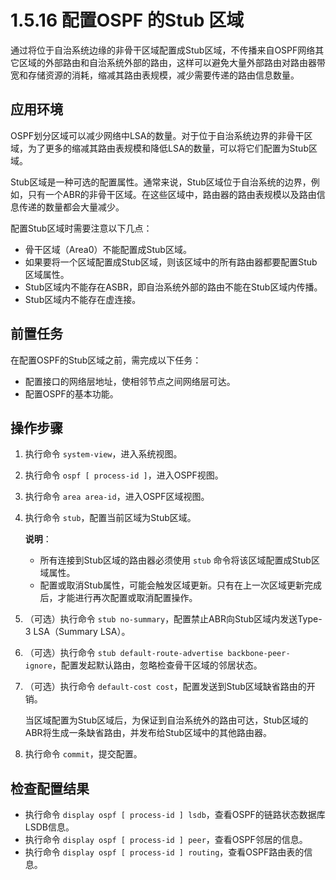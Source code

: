 # 1.5.16 配置OSPF 的Stub 区域

通过将位于自治系统边缘的非骨干区域配置成Stub区域，不传播来自OSPF网络其它区域的外部路由和自治系统外部的路由，这样可以避免大量外部路由对路由器带宽和存储资源的消耗，缩减其路由表规模，减少需要传递的路由信息数量。

## 应用环境

OSPF划分区域可以减少网络中LSA的数量。对于位于自治系统边界的非骨干区域，为了更多的缩减其路由表规模和降低LSA的数量，可以将它们配置为Stub区域。

Stub区域是一种可选的配置属性。通常来说，Stub区域位于自治系统的边界，例如，只有一个ABR的非骨干区域。在这些区域中，路由器的路由表规模以及路由信息传递的数量都会大量减少。

配置Stub区域时需要注意以下几点：

- 骨干区域（Area0）不能配置成Stub区域。
- 如果要将一个区域配置成Stub区域，则该区域中的所有路由器都要配置Stub区域属性。
- Stub区域内不能存在ASBR，即自治系统外部的路由不能在Stub区域内传播。
- Stub区域内不能存在虚连接。

## 前置任务

在配置OSPF的Stub区域之前，需完成以下任务：

- 配置接口的网络层地址，使相邻节点之间网络层可达。
- 配置OSPF的基本功能。

## 操作步骤

1. 执行命令 `system-view`，进入系统视图。
2. 执行命令 `ospf [ process-id ]`，进入OSPF视图。
3. 执行命令 `area area-id`，进入OSPF区域视图。
4. 执行命令 `stub`，配置当前区域为Stub区域。

   **说明**：
   - 所有连接到Stub区域的路由器必须使用 `stub` 命令将该区域配置成Stub区域属性。
   - 配置或取消Stub属性，可能会触发区域更新。只有在上一次区域更新完成后，才能进行再次配置或取消配置操作。

5. （可选）执行命令 `stub no-summary`，配置禁止ABR向Stub区域内发送Type-3 LSA（Summary LSA）。
6. （可选）执行命令 `stub default-route-advertise backbone-peer-ignore`，配置发起默认路由，忽略检查骨干区域的邻居状态。
7. （可选）执行命令 `default-cost cost`，配置发送到Stub区域缺省路由的开销。

   当区域配置为Stub区域后，为保证到自治系统外的路由可达，Stub区域的ABR将生成一条缺省路由，并发布给Stub区域中的其他路由器。

8. 执行命令 `commit`，提交配置。

## 检查配置结果

- 执行命令 `display ospf [ process-id ] lsdb`，查看OSPF的链路状态数据库LSDB信息。
- 执行命令 `display ospf [ process-id ] peer`，查看OSPF邻居的信息。
- 执行命令 `display ospf [ process-id ] routing`，查看OSPF路由表的信息。
